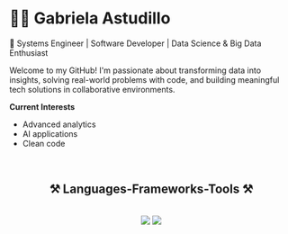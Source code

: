 # 👩‍💻 Gabriela Astudillo

🚀 Systems Engineer | Software Developer | Data Science & Big Data Enthusiast

Welcome to my GitHub! I'm passionate about transforming data into insights, solving real-world problems with code, and building meaningful tech solutions in collaborative environments.

**Current Interests**
  - Advanced analytics
  - AI applications
  - Clean code


<br/>

<h2 align="center">⚒️ Languages-Frameworks-Tools ⚒️</h2>
<br/>
<div align="center">
    <img src="https://skillicons.dev/icons?i=react,html,css,bootstrap,vscode,github,java,figma,git,docker,aws,python" />
    <img src="https://skillicons.dev/icons?i=nodejs,javascript,typescript,tailwind,nextjs,postgres,mysql,mongodb,cassandra,r,opencv,pycharm" /><br>
</div>
